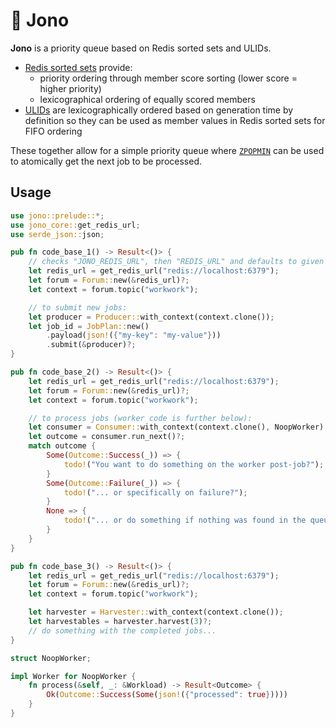 # 🚥 Jono

**Jono** is a priority queue based on Redis sorted sets and ULIDs.

+ [Redis sorted sets](https://redis.io/docs/latest/develop/data-types/sorted-sets/) provide:
    + priority ordering through member score sorting (lower score = higher priority)
    + lexicographical ordering of equally scored members
+ [ULIDs](https://github.com/ulid/spec) are lexicographically ordered based on generation time
  by definition so they can be used as member values in Redis sorted sets for FIFO ordering

These together allow for a simple priority queue where
[`ZPOPMIN`](https://redis.io/docs/latest/commands/zpopmin/) can be used to
atomically get the next job to be processed.

## Usage

```rust
use jono::prelude::*;
use jono_core::get_redis_url;
use serde_json::json;

pub fn code_base_1() -> Result<()> {
    // checks "JONO_REDIS_URL", then "REDIS_URL" and defaults to given fallback
    let redis_url = get_redis_url("redis://localhost:6379");
    let forum = Forum::new(&redis_url)?;
    let context = forum.topic("workwork");

    // to submit new jobs:
    let producer = Producer::with_context(context.clone());
    let job_id = JobPlan::new()
        .payload(json!({"my-key": "my-value"}))
        .submit(&producer)?;
}

pub fn code_base_2() -> Result<()> {
    let redis_url = get_redis_url("redis://localhost:6379");
    let forum = Forum::new(&redis_url)?;
    let context = forum.topic("workwork");

    // to process jobs (worker code is further below):
    let consumer = Consumer::with_context(context.clone(), NoopWorker);
    let outcome = consumer.run_next()?;
    match outcome {
        Some(Outcome::Success(_)) => {
            todo!("You want to do something on the worker post-job?");
        }
        Some(Outcome::Failure(_)) => {
            todo!("... or specifically on failure?");
        }
        None => {
            todo!("... or do something if nothing was found in the queue?");
        }
    }
}

pub fn code_base_3() -> Result<()> {
    let redis_url = get_redis_url("redis://localhost:6379");
    let forum = Forum::new(&redis_url)?;
    let context = forum.topic("workwork");

    let harvester = Harvester::with_context(context.clone());
    let harvestables = harvester.harvest(3)?;
    // do something with the completed jobs...
}

struct NoopWorker;

impl Worker for NoopWorker {
    fn process(&self, _: &Workload) -> Result<Outcome> {
        Ok(Outcome::Success(Some(json!({"processed": true}))))
    }
}
```
